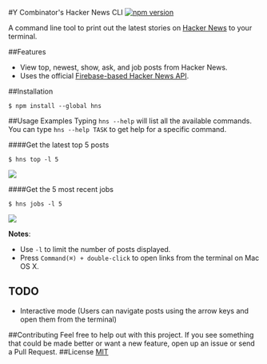 #Y Combinator's Hacker News CLI 
[![npm version](https://badge.fury.io/js/hns.svg)](https://badge.fury.io/js/hns)

A command line tool to print out the latest stories on [Hacker News](https://news.ycombinator.com/) to your terminal.

##Features

- View top, newest, show, ask, and job posts from Hacker News.
- Uses the official [Firebase-based Hacker News API](https://github.com/HackerNews/API).

##Installation

```
$ npm install --global hns
```

##Usage Examples
Typing `hns --help` will list all the available commands. You can type `hns --help TASK` to get help for a specific command.

####Get the latest top 5 posts

```
$ hns top -l 5
```

![](https://github.com/gmontalvoriv/hns/blob/master/screenshots/top.png)

####Get the 5 most recent jobs

```
$ hns jobs -l 5
```

![](https://github.com/gmontalvoriv/hns/blob/master/screenshots/job.png)

**Notes**: 
- Use `-l` to limit the number of posts displayed.
- Press `Command(⌘) + double-click` to open links from the terminal on Mac OS X.

## TODO

- Interactive mode (Users can navigate posts using the arrow keys and open them from the terminal)

##Contributing
Feel free to help out with this project. If you see something that could be made better or want a new feature, open up an issue or send a Pull Request.
##License
[MIT](https://github.com/gmontalvoriv/hns/blob/master/LICENSE)
